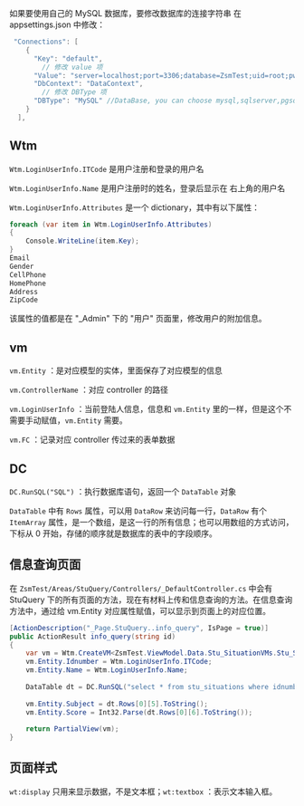 如果要使用自己的 MySQL 数据库，要修改数据库的连接字符串
在 appsettings.json 中修改：

```java
 "Connections": [
    {
      "Key": "default",
        // 修改 value 项
      "Value": "server=localhost;port=3306;database=ZsmTest;uid=root;pwd=2002;",
      "DbContext": "DataContext",
        // 修改 DBType 项
      "DBType": "MySQL" //DataBase, you can choose mysql,sqlserver,pgsql,sqlite,oracle
    }
  ],
```

## Wtm

`Wtm.LoginUserInfo.ITCode` 是用户注册和登录的用户名

`Wtm.LoginUserInfo.Name` 是用户注册时的姓名，登录后显示在 右上角的用户名

`Wtm.LoginUserInfo.Attributes` 是一个 dictionary，其中有以下属性：

```c#
foreach (var item in Wtm.LoginUserInfo.Attributes)
{
    Console.WriteLine(item.Key);
}
Email
Gender
CellPhone
HomePhone
Address
ZipCode
```

该属性的值都是在 "\_Admin" 下的 "用户" 页面里，修改用户的附加信息。

## vm

`vm.Entity` ：是对应模型的实体，里面保存了对应模型的信息

`vm.ControllerName` ：对应 controller 的路径

`vm.LoginUserInfo` ：当前登陆人信息，信息和 `vm.Entity` 里的一样，但是这个不需要手动赋值，`vm.Entity` 需要。

`vm.FC` ：记录对应 controller 传过来的表单数据



## DC

`DC.RunSQL("SQL")` ：执行数据库语句，返回一个 `DataTable` 对象

`DataTable` 中有 `Rows` 属性，可以用 `DataRow` 来访问每一行，`DataRow` 有个 `ItemArray` 属性，是一个数组，是这一行的所有信息；也可以用数组的方式访问，下标从 0 开始，存储的顺序就是数据库的表中的字段顺序。



## 信息查询页面

在 `ZsmTest/Areas/StuQuery/Controllers/_DefaultController.cs` 中会有 StuQuery 下的所有页面的方法，现在有材料上传和信息查询的方法。在信息查询方法中，通过给 vm.Entity 对应属性赋值，可以显示到页面上的对应位置。

```c#
[ActionDescription("_Page.StuQuery..info_query", IsPage = true)]
public ActionResult info_query(string id)
{
    var vm = Wtm.CreateVM<ZsmTest.ViewModel.Data.Stu_SituationVMs.Stu_SituationVM>(id);
    vm.Entity.Idnumber = Wtm.LoginUserInfo.ITCode;
    vm.Entity.Name = Wtm.LoginUserInfo.Name;
    
    DataTable dt = DC.RunSQL("select * from stu_situations where idnumber = " + vm.Entity.Idnumber);
    
    vm.Entity.Subject = dt.Rows[0][5].ToString();
    vm.Entity.Score = Int32.Parse(dt.Rows[0][6].ToString());
    
    return PartialView(vm);
}
```



## 页面样式

`wt:display` 只用来显示数据，不是文本框；`wt:textbox` ：表示文本输入框。
